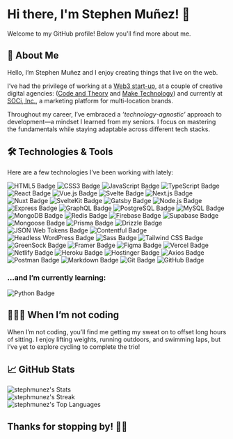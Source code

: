 # Hi there, I'm Stephen Muñez! 👋

Welcome to my GitHub profile! Below you'll find more about me.

## 🚀 About Me

Hello, I’m Stephen Muñez and I enjoy creating things that live on the web.

I’ve had the privilege of working at a [Web3 start-up](https://unit.network/), at a couple of creative digital agencies: ([Code and Theory](https://www.codeandtheory.com) and [Make Technology](https://www.make.technology)) and currently at [SOCi, Inc.](https://meetsoci.com), a marketing platform for multi-location brands.

Throughout my career, I’ve embraced a _’technology-agnostic’_ approach to development—a mindset I learned from my seniors. I focus on mastering the fundamentals while staying adaptable across different tech stacks.

## 🛠️ Technologies & Tools

Here are a few technologies I’ve been working with lately:

<p align="left">
  <img src="https://img.shields.io/badge/HTML5-E34F26?logo=html5&logoColor=fff&style=for-the-badge" alt="HTML5 Badge" />
  <img src="https://img.shields.io/badge/CSS3-1572B6?logo=css3&logoColor=fff&style=for-the-badge" alt="CSS3 Badge" />
  <img src="https://img.shields.io/badge/JavaScript-F7DF1E?logo=javascript&logoColor=000&style=for-the-badge" alt="JavaScript Badge" />
  <img src="https://img.shields.io/badge/TypeScript-3178C6?logo=typescript&logoColor=fff&style=for-the-badge" alt="TypeScript Badge" />
  <img src="https://img.shields.io/badge/React-61DAFB?logo=react&logoColor=000&style=for-the-badge" alt="React Badge" />
  <img src="https://img.shields.io/badge/Vue.js-4FC08D?logo=vuedotjs&logoColor=fff&style=for-the-badge" alt="Vue.js Badge" />
  <img src="https://img.shields.io/badge/Svelte-FF3E00?logo=svelte&logoColor=fff&style=for-the-badge" alt="Svelte Badge" />
  <img src="https://img.shields.io/badge/Next.js-000?logo=nextdotjs&logoColor=fff&style=for-the-badge" alt="Next.js Badge" />
  <img src="https://img.shields.io/badge/Nuxt-00DC82?logo=nuxt&logoColor=fff&style=for-the-badge" alt="Nuxt Badge" />
  <img src="https://img.shields.io/badge/SvelteKit-FF3E00?style=for-the-badge&logo=Svelte&logoColor=white" alt="SvelteKit Badge" />
  <img src="https://img.shields.io/badge/Gatsby-639?logo=gatsby&logoColor=fff&style=for-the-badge" alt="Gatsby Badge" />
  <img src="https://img.shields.io/badge/Node.js-5FA04E?logo=nodedotjs&logoColor=fff&style=for-the-badge" alt="Node.js Badge" />
  <img src="https://img.shields.io/badge/Express-000?logo=express&logoColor=fff&style=for-the-badge" alt="Express Badge" />
  <img src="https://img.shields.io/badge/GraphQL-E10098?logo=graphql&logoColor=fff&style=for-the-badge" alt="GraphQL Badge" />
  <img src="https://img.shields.io/badge/PostgreSQL-4169E1?logo=postgresql&logoColor=fff&style=for-the-badge" alt="PostgreSQL Badge" />
  <img src="https://img.shields.io/badge/MySQL-4479A1?logo=mysql&logoColor=fff&style=for-the-badge" alt="MySQL Badge" />
  <img src="https://img.shields.io/badge/MongoDB-47A248?logo=mongodb&logoColor=fff&style=for-the-badge" alt="MongoDB Badge" />
  <img src="https://img.shields.io/badge/Redis-FF4438?logo=redis&logoColor=fff&style=for-the-badge" alt="Redis Badge" />
  <img src="https://img.shields.io/badge/Firebase-DD2C00?logo=firebase&logoColor=fff&style=for-the-badge" alt="Firebase Badge" />
  <img src="https://img.shields.io/badge/Supabase-3FCF8E?logo=supabase&logoColor=fff&style=for-the-badge" alt="Supabase Badge" />
  <img src="https://img.shields.io/badge/Mongoose-800?logo=mongoose&logoColor=fff&style=for-the-badge" alt="Mongoose Badge" />
  <img src="https://img.shields.io/badge/Prisma-2D3748?logo=prisma&logoColor=fff&style=for-the-badge" alt="Prisma Badge" />
  <img src="https://img.shields.io/badge/Drizzle-C5F74F?logo=drizzle&logoColor=000&style=for-the-badge" alt="Drizzle Badge" />
  <img src="https://img.shields.io/badge/JSON%20Web%20Tokens-000?logo=jsonwebtokens&logoColor=fff&style=for-the-badge" alt="JSON Web Tokens Badge" />
  <img src="https://img.shields.io/badge/Contentful-2478CC?logo=contentful&logoColor=fff&style=for-the-badge" alt="Contentful Badge" />
  <img src="https://img.shields.io/badge/WordPress-21759B?logo=wordpress&logoColor=fff&style=for-the-badge" alt="Headless WordPress Badge" />
  <img src="https://img.shields.io/badge/Sass-C69?logo=sass&logoColor=fff&style=for-the-badge" alt="Sass Badge" />
  <img src="https://img.shields.io/badge/Tailwind%20CSS-06B6D4?logo=tailwindcss&logoColor=fff&style=for-the-badge" alt="Tailwind CSS Badge" />
  <img src="https://img.shields.io/badge/GreenSock-88CE02?logo=greensock&logoColor=fff&style=for-the-badge" alt="GreenSock Badge" />
  <img src="https://img.shields.io/badge/Framer-05F?logo=framer&logoColor=fff&style=for-the-badge" alt="Framer Badge" />
  <img src="https://img.shields.io/badge/Figma-F24E1E?logo=figma&logoColor=fff&style=for-the-badge" alt="Figma Badge" />
  <img src="https://img.shields.io/badge/Vercel-000?logo=vercel&logoColor=fff&style=for-the-badge" alt="Vercel Badge" />
  <img src="https://img.shields.io/badge/Netlify-00C7B7?logo=netlify&logoColor=fff&style=for-the-badge" alt="Netlify Badge" />
  <img src="https://img.shields.io/badge/Heroku-430098?logo=heroku&logoColor=fff&style=for-the-badge" alt="Heroku Badge" />
  <img src="https://img.shields.io/badge/Hostinger-673DE6?logo=hostinger&logoColor=fff&style=for-the-badge" alt="Hostinger Badge">
  <img src="https://img.shields.io/badge/Axios-5A29E4?logo=axios&logoColor=fff&style=for-the-badge" alt="Axios Badge" />
  <img src="https://img.shields.io/badge/Postman-FF6C37?logo=postman&logoColor=fff&style=for-the-badge" alt="Postman Badge" />
  <img src="https://img.shields.io/badge/Markdown-000?logo=markdown&logoColor=fff&style=for-the-badge" alt="Markdown Badge" />
  <img src="https://img.shields.io/badge/Git-F05032?logo=git&logoColor=fff&style=for-the-badge" alt="Git Badge" />
  <img src="https://img.shields.io/badge/GitHub-181717?logo=github&logoColor=fff&style=for-the-badge" alt="GitHub Badge" />
</p>

### ...and I’m currently learning:

<p align="left">
  <img src="https://img.shields.io/badge/Python-3776AB?logo=python&logoColor=fff&style=for-the-badge" alt="Python Badge" />
</p>

## 🏃🏽‍➡️ When I’m not coding

When I’m not coding, you’ll find me getting my sweat on to offset long hours of sitting. I enjoy lifting weights, running outdoors, and swimming laps, but I’ve yet to explore cycling to complete the trio!

## 📈 GitHub Stats

<div align="left">
  
  ![stephmunez's Stats](https://github-readme-stats.vercel.app/api?username=stephmunez&theme=dark&show_icons=true&hide_border=true&count_private=true) <br/>
  ![stephmunez's Streak](https://github-readme-streak-stats.herokuapp.com/?user=stephmunez&theme=dark&hide_border=true) <br/>
  ![stephmunez's Top Languages](https://github-readme-stats.vercel.app/api/top-langs/?username=stephmunez&theme=dark&show_icons=true&hide_border=true&layout=compact)
  
</div>



## Thanks for stopping by! 👍🏽
